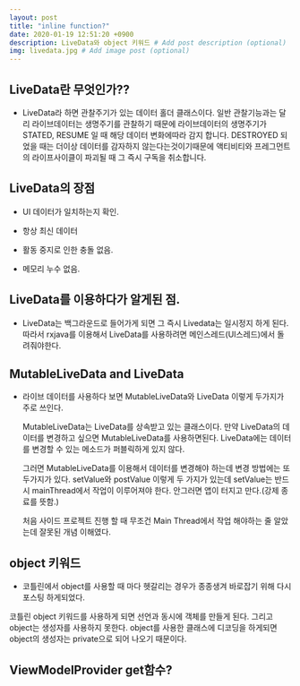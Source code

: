 ```yaml
---
layout: post
title: "inline function?"
date: 2020-01-19 12:51:20 +0900
description: LiveData와 object 키워드 # Add post description (optional)
img: livedata.jpg # Add image post (optional)
---
```


## LiveData란 무엇인가??

- LiveData라 하면 관찰주기가 있는 데이터 홀더 클래스이다. 일반 관찰기능과는 달리 라이브데이터는 생명주기를 관찰하기 때문에 라이브데이터의 생명주기가
  STATED, RESUME 일 때 해당 데이터 변화에따라 감지 합니다. DESTROYED 되었을 때는 더이상 데이터를 감자하지 않는다는것이기때문에 액티비티와 프레그먼트의 라이프사이클이 파괴될 때 그 즉시 구독을 취소합니다.

## LiveData의 장점

- UI 데이터가 일치하는지 확인.

- 항상 최신 데이터

- 활동 중지로 인한 충돌 없음.

- 메모리 누수 없음.

## LiveData를 이용하다가 알게된 점.

- LiveData는 백그라운드로 들어가게 되면 그 즉시 Livedata는 일시정지 하게 된다. 따라서 rxjava를 이용해서 LiveData를 사용하려면 메인스레드(UI스레드)에서 돌려줘야한다.

## MutableLiveData and LiveData

- 라이브 데이터를 사용하다 보면 MutableLiveData와 LiveData 이렇게 두가지가 주로 쓰인다.

  MutableLiveData는 LiveData를 상속받고 있는 클래스이다. 만약 LiveData의 데이터를 변경하고 싶으면 MutableLiveData를 사용하면된다. LiveData에는 데이터를 변경할 수 있는 메소드가 퍼블릭하게 있지 않다.

  그러면 MutableLiveData를 이용해서 데이터를 변경해야 하는데 변경 방법에는 또 두가지가 있다. setValue와 postValue 이렇게 두 가지가 있는데 setValue는 반드시 mainThread에서 작업이 이루어져야 한다. 안그러면 앱이 터지고 만다.(강제 종료를 뜻함.)

  처음 사이드 프로젝트 진행 할 때 무조건 Main Thread에서 작업 해야하는 줄 알았는데 잘못된 개념 이해였다.

## object 키워드

- 코틀린에서 object를 사용할 때 마다 헷갈리는 경우가 종종생겨 바로잡기 위해 다시 포스팅 하게되었다.

코틀린 object 키워드를 사용하게 되면 선언과 동시에 객체를 만들게 된다. 그리고 object는 생성자를 사용하지 못한다. object를 사용한 클래스에 디코딩을 하게되면 object의 생성자는
private으로 되어 나오기 때문이다.

## ViewModelProvider get함수?
